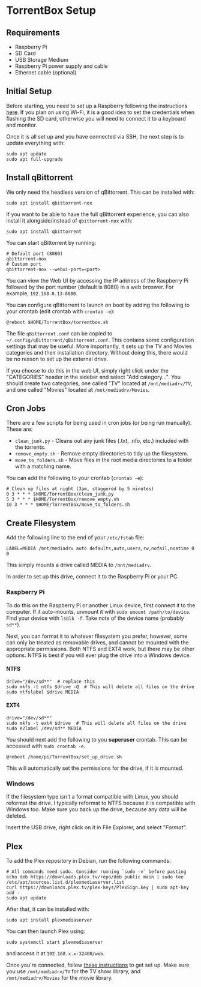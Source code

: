 # TorrentBox Setup

## Requirements

* Raspberry Pi
* SD Card
* USB Storage Medium
* Raspberry Pi power supply and cable
* Ethernet cable (optional)

## Initial Setup

Before starting, you need to set up a Raspberry following the instructions [here](https://projects.raspberrypi.org/en/projects/raspberry-pi-setting-up/0).
If you plan on using Wi-Fi, it is a good idea to set the credentials when flashing the SD card, otherwise you will need to connect it to a keyboard and monitor.

Once it is all set up and you have connected via SSH, the next step is to update everything with:

```shell
sudo apt update
sudo apt full-upgrade
```

## Install qBittorrent

We only need the headless version of qBittorrent.
This can be installed with:

```shell
sudo apt install qbittorrent-nox
```

If you want to be able to have the full qBittorrent experience, you can also install it alongside/instead of `qbittorrent-nox` with:

```shell
sudo apt install qbittorrent
```

You can start qBittorrent by running:

```shell
# Default port (8080)
qbittorrent-nox
# Custom port
qbittorrent-nox --webui-port=<port>
```

You can view the Web UI by accessing the IP address of the Raspberry Pi followed by the port number (default is 8080) in a web broswer.
For example, `192.168.0.13:8080`.

You can configure qBittorrent to launch on boot by adding the following to your crontab (edit crontab with `crontab -e`):

```
@reboot $HOME/TorrentBox/torrentbox.sh
```

The file `qBittorrent.conf` can be copied to `~/.config/qBittorrent/qBittorrent.conf`.
This contains some configuration settings that may be useful.
More importantly, it sets up the TV and Movies categories and their installation directory.
Without doing this, there would be no reason to set up the external drive.

If you choose to do this in the web UI, simply right click under the "CATEGORIES" header in the sidebar and select "Add category...".
You should create two categories, one called "TV" located at `/mnt/mediadrv/TV`, and one called "Movies" located at `/mnt/mediadrv/Movies`.

## Cron Jobs

There are a few scripts for being used in cron jobs (or being run manually).
These are:

* `clean_junk.py` - Cleans out any junk files (.txt, .nfo, etc.) included with the torrents.
* `remove_empty.sh` - Remove empty directories to tidy up the filesystem.
* `move_to_folders.sh` - Move files in the root media directories to a folder with a matching name.

You can add the following to your crontab (`crontab -e`):

```
# Clean up files at night (3am, staggered by 5 minutes)
0 3 * * * $HOME/TorrentBox/clean_junk.py
5 3 * * * $HOME/TorrentBox/remove_empty.sh
10 3 * * * $HOME/TorrentBox/move_to_folders.sh
```

## Create Filesystem

Add the following line to the end of your `/etc/fstab` file:

```
LABEL=MEDIA /mnt/mediadrv auto defaults,auto,users,rw,nofail,noatime 0 0
```

This simply mounts a drive called MEDIA to `/mnt/mediadrv`.

In order to set up this drive, connect it to the Raspberry Pi or your PC.

### Raspberry Pi

To do this on the Raspberry Pi or another Linux device, first connect it to the computer.
If it auto-mounts, unmount it with `sudo umount /path/to/device`.
Find your device with `lsblk -f`.
Take note of the device name (probably `sd**`).

Next, you can format it to whatever filesystem you prefer, however, some can only be treated as removable drives, and cannot be mounted with the appropriate permissions.
Both NTFS and EXT4 work, but there may be other options.
NTFS is best if you will ever plug the drive into a Windows device.

#### NTFS

```shell
drive="/dev/sd**"  # replace this
sudo mkfs -t ntfs $drive -Q  # This will delete all files on the drive
sudo ntfslabel $drive MEDIA
```

#### EXT4

```shell
drive="/dev/sd**"
sudo mkfs -t ext4 $drive  # This will delete all files on the drive
sudo e2label /dev/sd** MEDIA
```

You should next add the following to you **superuser** crontab.
This can be accessed with `sudo crontab -e`.

```
@reboot /home/pi/TorrentBox/set_up_drive.sh
```

This will automatically set the permissions for the drive, if it is mounted.

### Windows

If the filesystem type *isn't* a format compatible with Linux, you should reformat the drive.
I typically reformat to NTFS because it is compatible with Windows too.
Make sure you back up the drive, because any data will be deleted.

Insert the USB drive, right click on it in File Explorer, and select "*Format*".
<!-- TODO finish instructions and add images -->

## Plex

To add the Plex repository in Debian, run the following commands:

```shell
# All commands need sudo. Consider running `sudo -v` before pasting
echo deb https://downloads.plex.tv/repo/deb public main | sudo tee /etc/apt/sources.list.d/plexmediaserver.list
curl https://downloads.plex.tv/plex-keys/PlexSign.key | sudo apt-key add -
sudo apt update
```

After that, it can be installed with:

```shell
sudo apt install plexmediaserver
```

You can then launch Plex using:

```shell
sudo systemctl start plexmediaserver
```

and access it at `192.168.x.x:32400/web`.

Once you're connected, follow [these instructions](https://support.plex.tv/articles/200288896-basic-setup-wizard/) to get set up.
Make sure you use `/mnt/mediadrv/TV` for the TV show library, and `/mnt/mediadrv/Movies` for the movie library.

